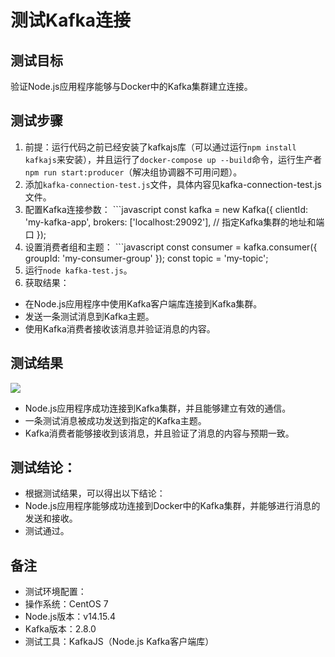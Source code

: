 # 测试Kafka连接  
## 测试目标
验证Node.js应用程序能够与Docker中的Kafka集群建立连接。 
## 测试步骤  
1. 前提：运行代码之前已经安装了kafkajs库（可以通过运行`npm install kafkajs`来安装），并且运行了`docker-compose up --build`命令，运行生产者`npm run start:producer`（解决组协调器不可用问题）。
2.  添加`kafka-connection-test.js`文件，具体内容见kafka-connection-test.js文件。 
3.  配置Kafka连接参数： ```javascript
const kafka = new Kafka({
 clientId: 'my-kafka-app',
 brokers: ['localhost:29092'], // 指定Kafka集群的地址和端口
});
4. 设置消费者组和主题： ```javascript
 const consumer = kafka.consumer({ groupId: 'my-consumer-group' });
 const topic = 'my-topic';
 5. 运行`node kafka-test.js`。 
 6. 获取结果： 
 - 在Node.js应用程序中使用Kafka客户端库连接到Kafka集群。 
 - 发送一条测试消息到Kafka主题。 
 - 使用Kafka消费者接收该消息并验证消息的内容。 
 ## 测试结果 
 ![](https://huatu.98youxi.com/markdown/work/uploads/upload_51887c07efbc03ed00c2c1d4920ab6b9.png)
 - Node.js应用程序成功连接到Kafka集群，并且能够建立有效的通信。
- 一条测试消息被成功发送到指定的Kafka主题。
- Kafka消费者能够接收到该消息，并且验证了消息的内容与预期一致。
## 测试结论：
 - 根据测试结果，可以得出以下结论： 
- Node.js应用程序能够成功连接到Docker中的Kafka集群，并能够进行消息的发送和接收。
- 测试通过。 
## 备注 
 - 测试环境配置： 
- 操作系统：CentOS 7 
- Node.js版本：v14.15.4 
- Kafka版本：2.8.0 
- 测试工具：KafkaJS（Node.js Kafka客户端库）
